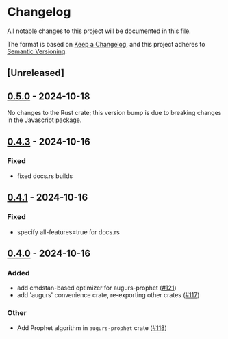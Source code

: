 # Changelog

All notable changes to this project will be documented in this file.

The format is based on [Keep a Changelog](https://keepachangelog.com/en/1.0.0/),
and this project adheres to [Semantic Versioning](https://semver.org/spec/v2.0.0.html).

## [Unreleased]

## [0.5.0](https://github.com/grafana/augurs/compare/augurs-v0.5.0...augurs-v0.4.3) - 2024-10-18

No changes to the Rust crate; this version bump is due to breaking changes in the
Javascript package.

## [0.4.3](https://github.com/grafana/augurs/compare/augurs-v0.4.1...augurs-v0.4.3) - 2024-10-16

### Fixed

- fixed docs.rs builds

## [0.4.1](https://github.com/grafana/augurs/compare/augurs-v0.4.0...augurs-v0.4.1) - 2024-10-16

### Fixed

- specify all-features=true for docs.rs

## [0.4.0](https://github.com/grafana/augurs/compare/augurs-v0.3.1...augurs-v0.4.0) - 2024-10-16

### Added

- add cmdstan-based optimizer for augurs-prophet ([#121](https://github.com/grafana/augurs/pull/121))
- add 'augurs' convenience crate, re-exporting other crates ([#117](https://github.com/grafana/augurs/pull/117))

### Other

- Add Prophet algorithm in `augurs-prophet` crate ([#118](https://github.com/grafana/augurs/pull/118))
